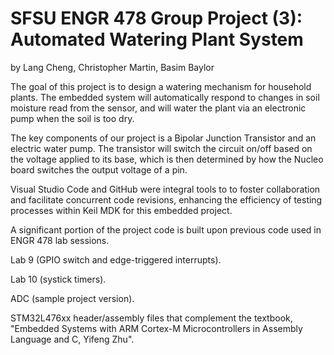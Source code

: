 # SFSU ENGR 478 Group Project (3): Automated Watering Plant System
by Lang Cheng, Christopher Martin, Basim Baylor

The goal of this project is to design a watering mechanism for household plants. The embedded system will automatically respond to changes in soil moisture read from the sensor, and will water the plant via an electronic pump when the soil is too dry.

The key components of our project is a Bipolar Junction Transistor and an electric water pump. The transistor will switch the circuit on/off based on the voltage applied to its base, which is then determined by how the Nucleo board switches the output voltage of a pin.

Visual Studio Code and GitHub were integral tools to to foster collaboration and facilitate concurrent code revisions, enhancing the efficiency of testing processes within Keil MDK for this embedded project.

A significant portion of the project code is built upon previous code used in ENGR 478 lab sessions. 

Lab 9 (GPIO switch and edge-triggered interrupts).

Lab 10 (systick timers).

ADC (sample project version).

STM32L476xx header/assembly files that complement the textbook, "Embedded Systems with ARM Cortex-M Microcontrollers in Assembly Language and C, Yifeng Zhu".
